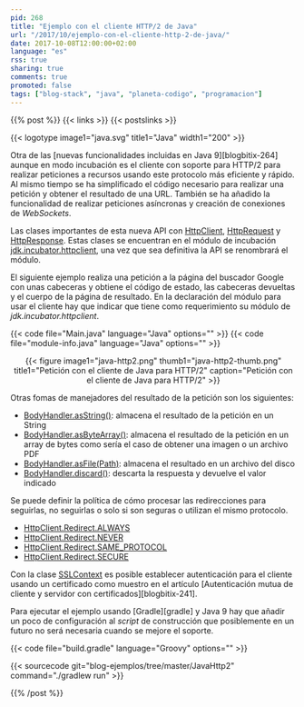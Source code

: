 ```yaml
---
pid: 268
title: "Ejemplo con el cliente HTTP/2 de Java"
url: "/2017/10/ejemplo-con-el-cliente-http-2-de-java/"
date: 2017-10-08T12:00:00+02:00
language: "es"
rss: true
sharing: true
comments: true
promoted: false
tags: ["blog-stack", "java", "planeta-codigo", "programacion"]
---
```


{{% post %}}
{{< links >}}
{{< postslinks >}}

{{< logotype image1="java.svg" title1="Java" width1="200" >}}

Otra de las [nuevas funcionalidades incluidas en Java 9][blogbitix-264] aunque en modo incubación es el cliente con soporte para HTTP/2 para realizar peticiones a recursos usando este protocolo más eficiente y rápido. Al mismo tiempo se ha simplificado el código necesario para realizar una petición y obtener el resultado de una URL. También se ha añadido la funcionalidad de realizar peticiones asíncronas y creación de conexiones de _WebSockets_.

Las clases importantes de esta nueva API con [HttpClient](https://docs.oracle.com/javase/9/docs/api/jdk/incubator/http/HttpClient.html), [HttpRequest](https://docs.oracle.com/javase/9/docs/api/jdk/incubator/http/HttpRequest.html) y [HttpResponse](https://docs.oracle.com/javase/9/docs/api/jdk/incubator/http/HttpResponse.html). Estas clases se encuentran en el módulo de incubación [jdk.incubator.httpclient](https://docs.oracle.com/javase/9/docs/api/jdk.incubator.httpclient-summary.html), una vez que sea definitiva la API se renombrará el módulo.

El siguiente ejemplo realiza una petición a la página del buscador Google con unas cabeceras y obtiene el código de estado, las cabeceras devueltas y el cuerpo de la página de resultado. En la declaración del módulo para usar el cliente hay que indicar que tiene como requerimiento su módulo de _jdk.incubator.httpclient_.

{{< code file="Main.java" language="Java" options="" >}}
{{< code file="module-info.java" language="Java" options="" >}}

<div class="media" style="text-align: center;">
    {{< figure
        image1="java-http2.png" thumb1="java-http2-thumb.png" title1="Petición con el cliente de Java para HTTP/2"
        caption="Petición con el cliente de Java para HTTP/2" >}}
</div>

Otras fomas de manejadores del resultado de la petición son los siguientes:

* [BodyHandler.asString()](https://docs.oracle.com/javase/9/docs/api/jdk/incubator/http/HttpResponse.BodyHandler.html#asString--): almacena el resultado de la petición en un String
* [BodyHandler.asByteArray()](https://docs.oracle.com/javase/9/docs/api/jdk/incubator/http/HttpResponse.BodyHandler.html#asByteArray--): almacena el resultado de la petición en un array de bytes como sería el caso de obtener una imagen o un archivo PDF
* [BodyHandler.asFile(Path)](https://docs.oracle.com/javase/9/docs/api/jdk/incubator/http/HttpResponse.BodyHandler.html#asFile-java.nio.file.Path-): almacena el resultado en un archivo del disco
* [BodyHandler.discard()](https://docs.oracle.com/javase/9/docs/api/jdk/incubator/http/HttpResponse.BodyHandler.html#discard-U-): descarta la respuesta y devuelve el valor indicado

Se puede definir la política de cómo procesar las redirecciones para seguirlas, no seguirlas o solo si son seguras o utilizan el mismo protocolo.

* [HttpClient.Redirect.ALWAYS](https://docs.oracle.com/javase/9/docs/api/jdk/incubator/http/HttpClient.Redirect.html#ALWAYS)
* [HttpClient.Redirect.NEVER](https://docs.oracle.com/javase/9/docs/api/jdk/incubator/http/HttpClient.Redirect.html#NEVER)
* [HttpClient.Redirect.SAME_PROTOCOL](https://docs.oracle.com/javase/9/docs/api/jdk/incubator/http/HttpClient.Redirect.html#SAME_PROTOCOL)
* [HttpClient.Redirect.SECURE](https://docs.oracle.com/javase/9/docs/api/jdk/incubator/http/HttpClient.Redirect.html#SECURE)

Con la clase [SSLContext](https://docs.oracle.com/javase/9/docs/api/javax/net/ssl/SSLContext.html) es posible establecer autenticación para el cliente usando un certificado como muestro en el artículo [Autenticación mutua de cliente y servidor con certificados][blogbitix-241].

Para ejecutar el ejemplo usando [Gradle][gradle] y Java 9 hay que añadir un poco de configuración al _script_ de construcción que posiblemente en un futuro no será necesaria cuando se mejore el soporte.

{{< code file="build.gradle" language="Groovy" options="" >}}

{{< sourcecode git="blog-ejemplos/tree/master/JavaHttp2" command="./gradlew run" >}}

{{% /post %}}
